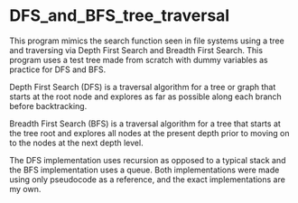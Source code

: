 # DFS_and_BFS_tree_traversal

This program mimics the search function seen in file systems using a tree and traversing via Depth First Search and Breadth First Search.
This program uses a test tree made from scratch with dummy variables as practice for DFS and BFS.

Depth First Search (DFS) is a traversal algorithm for a tree or graph that starts at the root node and explores as far as possible along each branch before backtracking. 

Breadth First Search (BFS) is a traversal algorithm for a tree that starts at the tree root and explores all nodes at the present depth prior to moving on to the nodes at the next depth level.


The DFS implementation uses recursion as opposed to a typical stack and the BFS implementation uses a queue. Both implementations were made using only pseudocode as a reference, and the exact implementations are my own. 

